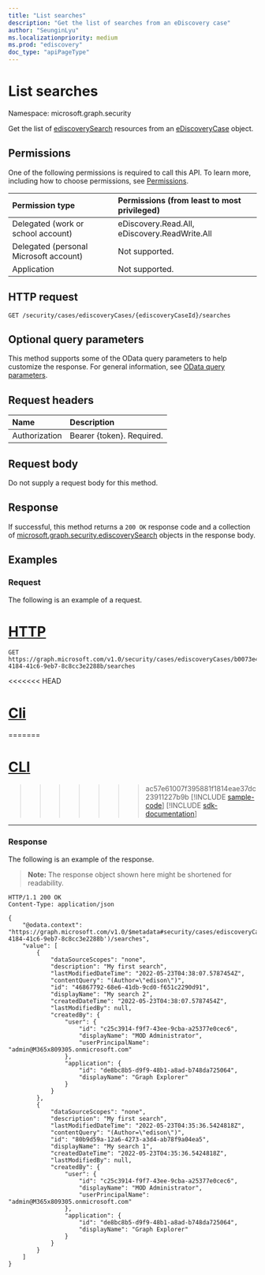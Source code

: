 ```yaml
---
title: "List searches"
description: "Get the list of searches from an eDiscovery case"
author: "SeunginLyu"
ms.localizationpriority: medium
ms.prod: "ediscovery"
doc_type: "apiPageType"
---
```


# List searches
Namespace: microsoft.graph.security



Get the list of [ediscoverySearch](../resources/security-ediscoverysearch.md) resources from an [eDiscoveryCase](../resources/security-ediscoverycase.md) object.

## Permissions
One of the following permissions is required to call this API. To learn more, including how to choose permissions, see [Permissions](/graph/permissions-reference).

|Permission type|Permissions (from least to most privileged)|
|:---|:---|
|Delegated (work or school account)|eDiscovery.Read.All, eDiscovery.ReadWrite.All|
|Delegated (personal Microsoft account)|Not supported.|
|Application|Not supported.|

## HTTP request

<!-- {
  "blockType": "ignored"
}
-->
``` http
GET /security/cases/ediscoveryCases/{ediscoveryCaseId}/searches
```

## Optional query parameters
This method supports some of the OData query parameters to help customize the response. For general information, see [OData query parameters](/graph/query-parameters).

## Request headers
|Name|Description|
|:---|:---|
|Authorization|Bearer {token}. Required.|

## Request body
Do not supply a request body for this method.

## Response

If successful, this method returns a `200 OK` response code and a collection of [microsoft.graph.security.ediscoverySearch](../resources/security-ediscoverysearch.md) objects in the response body.

## Examples

### Request
The following is an example of a request.

# [HTTP](#tab/http)
<!-- {
  "blockType": "request",
  "name": "list_ediscoverysearch"
}
-->
``` http
GET https://graph.microsoft.com/v1.0/security/cases/ediscoveryCases/b0073e4e-4184-41c6-9eb7-8c8cc3e2288b/searches
```

<<<<<<< HEAD
# [Cli](#tab/cli)
=======
# [CLI](#tab/cli)
>>>>>>> ac57e61007f395881f1814eae37dc23911227b9b
[!INCLUDE [sample-code](../includes/snippets/cli/list-ediscoverysearch-cli-snippets.md)]
[!INCLUDE [sdk-documentation](../includes/snippets/snippets-sdk-documentation-link.md)]

---

### Response
The following is an example of the response.
>**Note:** The response object shown here might be shortened for readability.
<!-- {
  "blockType": "response",
  "truncated": true,
  "@odata.type": "Collection(microsoft.graph.security.ediscoverySearch)"
}
-->
``` http
HTTP/1.1 200 OK
Content-Type: application/json

{
    "@odata.context": "https://graph.microsoft.com/v1.0/$metadata#security/cases/ediscoveryCases('b0073e4e-4184-41c6-9eb7-8c8cc3e2288b')/searches",
    "value": [
        {
            "dataSourceScopes": "none",
            "description": "My first search",
            "lastModifiedDateTime": "2022-05-23T04:38:07.5787454Z",
            "contentQuery": "(Author=\"edison\")",
            "id": "46867792-68e6-41db-9cd0-f651c2290d91",
            "displayName": "My search 2",
            "createdDateTime": "2022-05-23T04:38:07.5787454Z",
            "lastModifiedBy": null,
            "createdBy": {
                "user": {
                    "id": "c25c3914-f9f7-43ee-9cba-a25377e0cec6",
                    "displayName": "MOD Administrator",
                    "userPrincipalName": "admin@M365x809305.onmicrosoft.com"
                },
                "application": {
                    "id": "de8bc8b5-d9f9-48b1-a8ad-b748da725064",
                    "displayName": "Graph Explorer"
                }
            }
        },
        {
            "dataSourceScopes": "none",
            "description": "My first search",
            "lastModifiedDateTime": "2022-05-23T04:35:36.5424818Z",
            "contentQuery": "(Author=\"edison\")",
            "id": "80b9d59a-12a6-4273-a3d4-ab78f9a04ea5",
            "displayName": "My search 1",
            "createdDateTime": "2022-05-23T04:35:36.5424818Z",
            "lastModifiedBy": null,
            "createdBy": {
                "user": {
                    "id": "c25c3914-f9f7-43ee-9cba-a25377e0cec6",
                    "displayName": "MOD Administrator",
                    "userPrincipalName": "admin@M365x809305.onmicrosoft.com"
                },
                "application": {
                    "id": "de8bc8b5-d9f9-48b1-a8ad-b748da725064",
                    "displayName": "Graph Explorer"
                }
            }
        }
    ]
}
```

